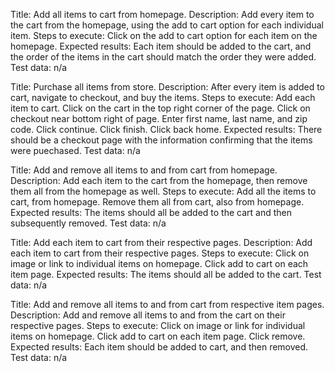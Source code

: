 Title: Add all items to cart from homepage.
Description: Add every item to the cart from the homepage, using the add to cart option for each individual item.
Steps to execute: Click on the add to cart option for each item on the homepage.
Expected results: Each item should be added to the cart, and the order of the items in the cart should match the
  order they were added.
Test data: n/a

Title: Purchase all items from store.
Description: After every item is added to cart, navigate to checkout, and buy the items.
Steps to execute: Add each item to cart. Click on the cart in the top right corner of the page. Click on checkout
  near bottom right of page. Enter first name, last name, and zip code. Click continue. Click finish. Click back home.
Expected results: There should be a checkout page with the information confirming that the items were puechased.
Test data: n/a

Title: Add and remove all items to and from cart from homepage.
Description: Add each item to the cart from the homepage, then remove them all from the homepage as well.
Steps to execute: Add all the items to cart, from homepage. Remove them all from cart, also from homepage.
Expected results: The items should all be added to the cart and then subsequently removed.
Test data: n/a

Title: Add each item to cart from their respective pages.
Description: Add each item to cart from their respective pages.
Steps to execute: Click on image or link to individual items on homepage. Click add to cart on each item page.
Expected results: The items should all be added to the cart.
Test data: n/a

Title: Add and remove all items to and from cart from respective item pages.
Description: Add and remove all items to and from the cart on their respective pages.
Steps to execute: Click on image or link for individual items on homepage. Click add to cart on each item page.
  Click remove.
Expected results: Each item should be added to cart, and then removed.
Test data: n/a
